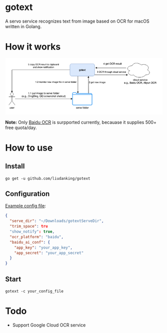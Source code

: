 # gotext

A servo service recognizes text from image based on OCR for macOS written in Golang.

# How it works

![how it works](./img/how-it-works.png)

**Note:** Only [Baidu OCR](https://ai.baidu.com/tech/ocr) is surpported currently, becauase it supplies  500+ free quota/day.

# How to use

## Install

```
go get -u github.com/liudanking/gotext
```

## Configuration 

[Example config file](./cfg/config.json.example):

```json
{
  "serve_dir": "~/Downloads/gotextServeDir",
  "trim_space": tru
  "show_notify": true,
  "ocr_platform": "baidu",
  "baidu_ai_conf": {
    "app_key": "your_app_key",
    "app_secret": "your_app_secret"
  }
}
```
## Start

```
gotext -c your_config_file
```


# Todo

* Support Google Cloud OCR service